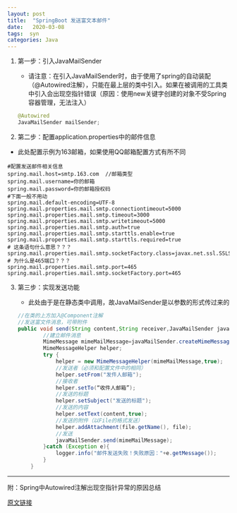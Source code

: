 ```yaml
---
layout: post
title:  "SpringBoot 发送富文本邮件"
date:   2020-03-08
tags:  syn
categories: Java
---
```


1. 第一步：引入JavaMailSender

	- 请注意：在引入JavaMailSender时，由于使用了spring的自动装配（@Autowired注解），只能在最上层的类中引入。如果在被调用的工具类中引入会出现空指针错误（原因：使用new关键字创建的对象不受Spring容器管理，无法注入）
	
	```java
	@Autowired
	JavaMailSender mailSender;
	```
	
2. 第二步：配置application.properties中的邮件信息

  * 此处配置示例为163邮箱，如果使用QQ邮箱配置方式有所不同

  ```properties
  #配置发送邮件相关信息
  spring.mail.host=smtp.163.com  //邮箱类型
  spring.mail.username=你的邮箱
  spring.mail.password=你的邮箱授权码
  #下面一般不用动
  spring.mail.default-encoding=UTF-8
  spring.mail.properties.mail.smtp.connectiontimeout=5000 
  spring.mail.properties.mail.smtp.timeout=3000
  spring.mail.properties.mail.smtp.writetimeout=5000
  spring.mail.properties.mail.smtp.auth=true
  spring.mail.properties.mail.smtp.starttls.enable=true
  spring.mail.properties.mail.smtp.starttls.required=true
  # 这条语句什么意思？？？
  spring.mail.properties.mail.smtp.socketFactory.class=javax.net.ssl.SSLSocketFactory
  # 为什么是465端口？？？
  spring.mail.properties.mail.smtp.port=465
  spring.mail.properties.mail.smtp.socketFactory.port=465
  ```


3. 第三步：实现发送功能

	* 此处由于是在静态类中调用，故JavaMailSender是以参数的形式传过来的

	```java
	//在类的上方加入@Component注解
	//发送富文件消息，可带附件
    public void send(String content,String receiver,JavaMailSender javaMailSender){
	        //建立邮件消息
	        MimeMessage mimeMailMessage=javaMailSender.createMimeMessage();
	        MimeMessageHelper helper;
	        try {
	            helper = new MimeMessageHelper(mimeMailMessage,true);
	            //发送者（必须和配置文件中的相同）
	            helper.setFrom("发件人邮箱");
	            //接收者
	            helper.setTo(“收件人邮箱”);
	            //发送的标题
	            helper.setSubject("发送的标题");
	            //发送的内容
	            helper.setText(content,true);
	            //发送的附件（以File的格式发送）
	            helper.addAttachment(file.getName(), file);
	            //发送
	            javaMailSender.send(mimeMailMessage);
	        }catch (Exception e){
	            logger.info("邮件发送失败！失败原因："+e.getMessage());
	        }
	    }
	```
	



------

附：Spring中Autowired注解出现空指针异常的原因总结

[原文链接](https://blog.csdn.net/yan3013216087/article/details/86680408?depth_1-utm_source=distribute.pc_relevant.none-task&utm_source=distribute.pc_relevant.none-task)